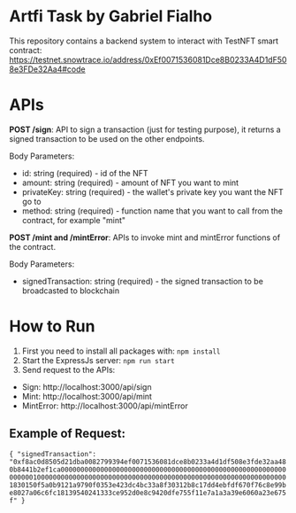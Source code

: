 # Artfi Task by Gabriel Fialho

This repository contains a backend system to interact with TestNFT smart contract: https://testnet.snowtrace.io/address/0xEf0071536081Dce8B0233A4D1dF508e3FDe32Aa4#code

# APIs

**POST /sign**: API to sign a transaction (just for testing purpose), it returns a signed transaction to be used on the other endpoints.

Body Parameters:

- id: string (required) - id of the NFT
- amount: string (required) - amount of NFT you want to mint
- privateKey: string (required) - the wallet's private key you want the NFT go to
- method: string (required) - function name that you want to call from the contract, for example "mint"

**POST /mint and /mintError**: APIs to invoke mint and mintError functions of the contract.

Body Parameters:

- signedTransaction: string (required) - the signed transaction to be broadcasted to blockchain

# How to Run

1. First you need to install all packages with:
   `npm install`
2. Start the ExpressJs server:
   `npm run start`
3. Send request to the APIs:

- Sign: http://localhost:3000/api/sign
- Mint: http://localhost:3000/api/mint
- MintError: http://localhost:3000/api/mintError

## Example of Request:

`{ "signedTransaction": "0xf8ac0d8505d21dba0082799394ef0071536081dce8b0233a4d1df508e3fde32aa480b8441b2ef1ca00000000000000000000000000000000000000000000000000000000000000010000000000000000000000000000000000000000000000000000000000000001830150f5a0b9121a9790f0353e423dc4bc33a8f30312b8c17dd4ebfdf670f76c8e99be8027a06c6fc18139540241333ce952d0e8c9420dfe755f11e7a1a3a39e6060a23e675f" }`
